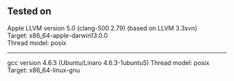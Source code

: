 ## Tested on 

Apple LLVM version 5.0 (clang-500.2.79) (based on LLVM 3.3svn)  
Target: x86_64-apple-darwin13.0.0  
Thread model: posix  

***

gcc version 4.6.3 (Ubuntu/Linaro 4.6.3-1ubuntu5) 
Thread model: posix
Target: x86_64-linux-gnu


